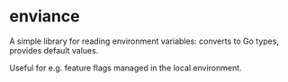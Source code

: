 # enviance

A simple library for reading environment variables: converts to Go
types, provides default values.  

Useful for e.g. feature flags managed in the local environment. 
